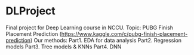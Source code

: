 # DLProject
Final project for Deep Learning course in NCCU.
Topic: PUBG Finish Placement Prediction
(https://www.kaggle.com/c/pubg-finish-placement-prediction)
Our methods:
Part1. EDA for data analysis
Part2. Regression models
Part3. Tree models & KNNs
Part4. DNN
